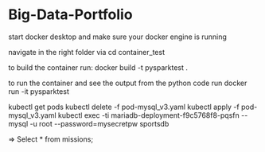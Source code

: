 # Big-Data-Portfolio

start docker desktop and make sure your docker engine is running

navigate in the right folder via
cd container_test

to build the container run:
docker build -t pysparktest .

to run the container and see the output from the python code run
docker run -it pysparktest

kubectl get pods
kubectl delete -f pod-mysql_v3.yaml
kubectl apply -f pod-mysql_v3.yaml
kubectl exec -ti mariadb-deployment-f9c5768f8-pqsfn -- mysql -u root --password=mysecretpw sportsdb

=> Select \* from missions;
